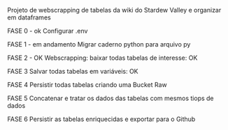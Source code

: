 Projeto de webscrapping de tabelas da wiki do Stardew Valley e organizar em dataframes

FASE 0 - ok
Configurar .env

FASE 1 - em andamento
Migrar caderno python para arquivo py

FASE 2 - OK
Webscrapping: baixar todas tabelas de interesse: OK

FASE 3
Salvar todas tabelas em variáveis: OK

FASE 4
Persistir todas tabelas criando uma Bucket Raw

FASE 5
Concatenar e tratar os dados das tabelas com mesmos tiops de dados

FASE 6
Persistir as tabelas enriquecidas e exportar para o Github